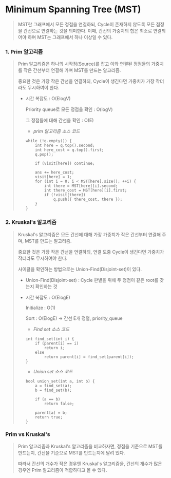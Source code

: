 # Minimum Spanning Tree (MST)

> MST란 그래프에서 모든 정점을 연결하되, Cycle이 존재하지 않도록 모든 점정을 간선으로 연결하는 것을 의미한다.
> 이때, 간선의 가중치의 합은 최소로 연결되어야 하며 MST는 그래프에서 하나 이상일 수 있다.



### 1. Prim 알고리즘

> Prim 알고리즘은 하나의 시작점(Source)를 잡고 이와 연결된 정점들의 가중치를 작은 간선부터 연결해 가며 MST를 만드는 알고리즘.
>
> 중요한 것은 가장 작은 간선을 연결하되, Cycle이 생긴다면 가중치가 가장 작더라도 무시하여야 한다.
>
> - 시간 복잡도 : O(ElogV)
>
>   Priority queue로 모든 정점을 확인 : O(logV)
>
>   그 정점들에 대해 간선을 확인 : O(E)
>
>   
>
>   * *prim 알고리즘 소스 코드*
>
>   ```
>   while (!q.empty()) {
>   	int here = q.top().second;
>   	int here_cost = q.top().first;
>   	q.pop();
>   
>   	if (visit[here]) continue;
>   	
>   	ans += here_cost;
>   	visit[here] = 1;
>   	for (int i = 0; i < MST[here].size(); ++i) {
>   		int there = MST[here][i].second;
>   		int there_cost = MST[here][i].first;
>   		if (!visit[there])
>   			q.push({ there_cost, there });
>   	}
>   }
>   ```



### 2. Kruskal's 알고리즘

> Kruskal's 알고리즘은 모든 간선에 대해 가장 가중치가 작은 간선부터 연결해 주며, MST를 만드는 알고리즘.
>
> 중요한 것은 가장 작은 간선을 연결하되, 연결 도중 Cycle이 생긴다면 가중치가 작더라도 무시하여야 한다.
>
> 사이클을 확인하는 방법으로는 Union-Find(Disjoint-set)이 있다.
>
> * Union-Find(Disjoint-set) : Cycle 판별을 위해 두 정점이 같은 root를 갖는지 확인하는 것
>
> * 시간 복잡도 : O(ElogE)
>
>   Initialize : O(1)
>
>   Sort : O(ElogE)  -> 간선 E개 정렬, priority_queue
>
>   
>
>   * *Find set 소스 코드*
>
>   ```
>   int find_set(int i) {
>   	if (parent[i] == i)
>   		return i;
>   	else
>   		return parent[i] = find_set(parent[i]);
>   }
>   ```
>
>   * *Union set 소스 코드*
>
>   ```
>   bool union_set(int a, int b) {
>   	a = find_set(a);
>   	b = find_set(b);
>   
>   	if (a == b) 
>   		return false;
>   
>   	parent[a] = b;
>   	return true;
>   }
>   ```



### Prim vs Kruskal's

> Prim 알고리즘과 Kruskal's 알고리즘을 비교하자면,  정점을 기준으로 MST를 만드는지, 간선을 기준으로 MST를 만드는지에 달려 있다.
>
> 따라서  간선의 개수가 작은 경우엔 Kruskal's 알고리즘을, 간선의 개수가 많은 경우엔 Prim 알고리즘이 적합하다고 볼 수 있다.